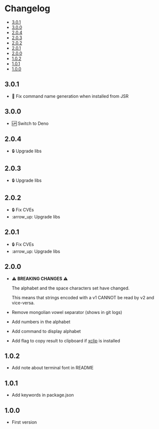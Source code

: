 <!-- Formatted by https://github.com/quilicicf/markdown-formatter -->

# Changelog

<!-- TOC START -->

* [3.0.1](#301)
* [3.0.0](#300)
* [2.0.4](#204)
* [2.0.3](#203)
* [2.0.2](#202)
* [2.0.1](#201)
* [2.0.0](#200)
* [1.0.2](#102)
* [1.0.1](#101)
* [1.0.0](#100)

<!-- TOC END -->

## 3.0.1

* :bug: Fix command name generation when installed from JSR

## 3.0.0

* :up: Switch to Deno

## 2.0.4

* :lock: Upgrade libs

## 2.0.3

* :lock: Upgrade libs

## 2.0.2

* :lock: Fix CVEs
* :arrow\_up: Upgrade libs

## 2.0.1

* :lock: Fix CVEs
* :arrow\_up: Upgrade libs

## 2.0.0

* :warning:  __BREAKING CHANGES__  :warning:

  The alphabet and the space characters set have changed.

  This means that strings encoded with a v1 CANNOT be read by v2 and vice-versa.

* Remove mongolian vowel separator (shows in git logs)

* Add numbers in the alphabet

* Add command to display alphabet

* Add flag to copy result to clipboard if [xclip](https://github.com/astrand/xclip) is installed

## 1.0.2

* Add note about terminal font in README

## 1.0.1

* Add keywords in package.json

## 1.0.0

* First version
